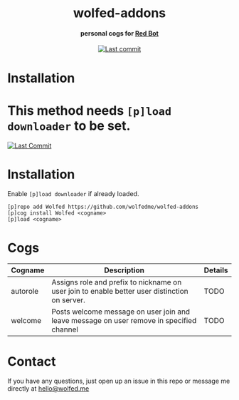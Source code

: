 <h1 align="center">
    wolfed-addons
</h1>
<h4 align="center">
    personal cogs for <a href="https://github.com/Cog-Creators/Red-DiscordBot">Red Bot</a>
</h4>

<div align="center">
<a href="https://github.com/wolfedme/wolfed-addons/commits/master"><img src="https://img.shields.io/github/last-commit/wolfedme/wolfed-addons?style=flat-square" alt="Last commit" /></a>
</div>

# Installation
This method needs `[p]load downloader` to be set.
=======
[![Last Commit](https://github.com/wolfedme/wolfed-addons/commits/master)](https://img.shields.io/github/last-commit/wolfedme/wolfed-addons?style=flat-square)

# Installation
Enable `[p]load downloader` if already loaded.

```
[p]repo add Wolfed https://github.com/wolfedme/wolfed-addons
[p]cog install Wolfed <cogname>
[p]load <cogname>
```

# Cogs
| Cogname | Description | Details |
| --- | --- | --- |
| autorole | Assigns role and prefix to nickname on user join to enable better user distinction on server. | TODO |
| welcome | Posts welcome message on user join and leave message on user remove in specified channel | TODO |

# Contact
If you have any questions, just open up an issue in this repo or message me directly at [hello@wolfed.me](mailto:hello@wolfed.me?subject=[GitHub]wolfed-addons)
